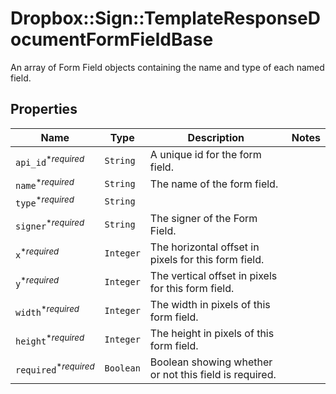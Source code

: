 # Dropbox::Sign::TemplateResponseDocumentFormFieldBase

An array of Form Field objects containing the name and type of each named field.

## Properties

| Name | Type | Description | Notes |
| ---- | ---- | ----------- | ----- |
| `api_id`<sup>*_required_</sup> | ```String``` |  A unique id for the form field.  |  |
| `name`<sup>*_required_</sup> | ```String``` |  The name of the form field.  |  |
| `type`<sup>*_required_</sup> | ```String``` |    |  |
| `signer`<sup>*_required_</sup> | ```String``` |  The signer of the Form Field.  |  |
| `x`<sup>*_required_</sup> | ```Integer``` |  The horizontal offset in pixels for this form field.  |  |
| `y`<sup>*_required_</sup> | ```Integer``` |  The vertical offset in pixels for this form field.  |  |
| `width`<sup>*_required_</sup> | ```Integer``` |  The width in pixels of this form field.  |  |
| `height`<sup>*_required_</sup> | ```Integer``` |  The height in pixels of this form field.  |  |
| `required`<sup>*_required_</sup> | ```Boolean``` |  Boolean showing whether or not this field is required.  |  |

